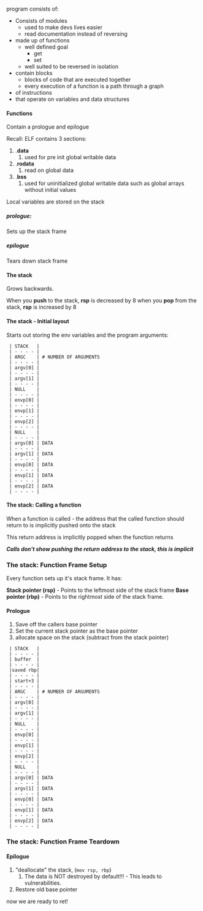 
program consists of:
- Consists of modules
	- used to make devs lives easier
	- read documentation instead of reversing
- made up of functions
	- well defined goal
		- get
		- set
	- well suited to be reversed in isolation
- contain blocks
	- blocks of code that are executed together
	- every execution of a function is a path through a graph
- of instructions
- that operate on variables and data structures



#### Functions
Contain a prologue and epilogue

Recall: ELF contains 3 sections:
1. .**data**
	1. used for pre init global writable data
2. .**rodata**
	1. read on global data
3. .**bss**
	1. used for uninitialized global writable data such as global arrays without initial values

Local variables are stored on the stack
##### prologue:
Sets up the stack frame

##### epilogue
Tears down stack frame

#### The stack

Grows backwards.

When you **push** to the stack, **rsp** is decreased by 8
when you **pop** from the stack, **rsp** is increased by 8

#### The stack - Initial layout
Starts out storing the env variables and the program arguments:
```
 | STACK   | 
 | - - - - | 
 | ARGC    | # NUMBER OF ARGUMENTS
 | - - - - | 
 | argv[0] | 
 | - - - - | 
 | argv[1] | 
 | - - - - | 
 | NULL    | 
 | - - - - | 
 | envp[0] | 
 | - - - - | 
 | envp[1] | 
 | - - - - | 
 | envp[2] | 
 | - - - - | 
 | NULL    | 
 | - - - - | 
 | argv[0] | DATA
 | - - - - | 
 | argv[1] | DATA
 | - - - - | 
 | envp[0] | DATA
 | - - - - | 
 | envp[1] | DATA
 | - - - - |
 | envp[2] | DATA
 | - - - - | 
```

#### The stack: Calling a function

When a function is called - the address that the called function should return to is implicitly pushed onto the stack

This return address is implicitly popped when the function returns

***Calls don't show pushing the return address to the stack, this is implicit***

### The stack: Function Frame Setup

Every function sets up it's stack frame. It has:

**Stack pointer (rsp)** - Points to the leftmost side of the stack frame
**Base pointer (rbp)** - Points to the rightmost side of the stack frame.

#### Prologue
1. Save off the callers base pointer
2. Set the current stack pointer as the base pointer
3. allocate space on the stack (subtract from the stack pointer)

```
 | STACK   |
 | - - - - | 
 | buffer  |
 | - - - - | 
 |saved rbp| 
 | - - - - |
 | start+3 | 
 | - - - - | 
 | ARGC    | # NUMBER OF ARGUMENTS
 | - - - - | 
 | argv[0] | 
 | - - - - | 
 | argv[1] | 
 | - - - - | 
 | NULL    | 
 | - - - - | 
 | envp[0] | 
 | - - - - | 
 | envp[1] | 
 | - - - - | 
 | envp[2] | 
 | - - - - | 
 | NULL    | 
 | - - - - | 
 | argv[0] | DATA
 | - - - - | 
 | argv[1] | DATA
 | - - - - | 
 | envp[0] | DATA
 | - - - - | 
 | envp[1] | DATA
 | - - - - |
 | envp[2] | DATA
 | - - - - | 
```

### The stack: Function Frame Teardown
#### Epilogue
1. "deallocate" the stack, (`mov rsp, rbp`)
	1. The data is NOT destroyed by default!!! - This leads to vulnerabilities. 
2. Restore old base pointer

now we are ready to ret!